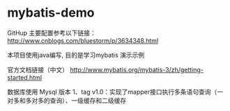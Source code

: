 # mybatis-demo
GitHup 主要配置参考以下链接：
http://www.cnblogs.com/bluestorm/p/3634348.html

本项目使用java编写, 目的是学习mybatis 演示示例

官方文档链接（中文）
http://www.mybatis.org/mybatis-3/zh/getting-started.html

数据库使用 Mysql
版本
1、tag  v1.0：实现了mapper接口执行多条语句查询（一对多和多对多的查询）、一级缓存和二级缓存